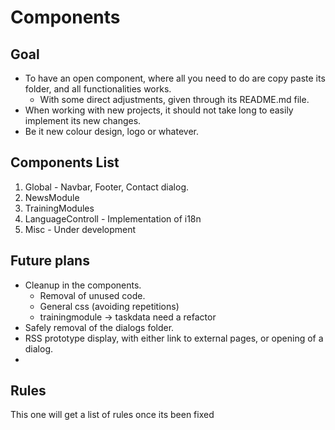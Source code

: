 # Components


## Goal
  - To have an open component, where all you need to do are copy paste its folder, and all functionalities works.
    - With some direct adjustments, given through its README.md file.
  - When working with new projects, it should not take long to easily implement its new changes.
  - Be it new colour design, logo or whatever.

## Components List
  1. Global
    - Navbar, Footer, Contact dialog.
  2. NewsModule
  3. TrainingModules
  4. LanguageControll
    - Implementation of i18n
  5. Misc
    - Under development

## Future plans
  - Cleanup in the components.
    - Removal of unused code.
    - General css (avoiding repetitions)
    - trainingmodule -> taskdata need a refactor
  - Safely removal of the dialogs folder.
  - RSS prototype display, with either link to external pages, or opening of a dialog.
  - 


## Rules
This one will get a list of rules once its been fixed